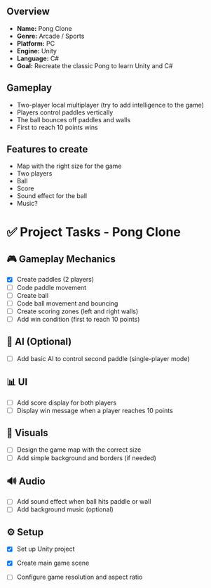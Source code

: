 ## Overview
- **Name:** Pong Clone
- **Genre:** Arcade / Sports
- **Platform:** PC
- **Engine:** Unity
- **Language:** C#
- **Goal:** Recreate the classic Pong to learn Unity and C#

## Gameplay
- Two-player local multiplayer (try to add intelligence to the game)
- Players control paddles vertically
- The ball bounces off paddles and walls
- First to reach 10 points wins

## Features to create
- Map with the right size for the game
- Two players
- Ball
- Score
- Sound effect for the ball
- Music?


# ✅ Project Tasks - Pong Clone

## 🎮 Gameplay Mechanics
- [x] Create paddles (2 players)
- [ ] Code paddle movement
- [ ] Create ball
- [ ] Code ball movement and bouncing
- [ ] Create scoring zones (left and right walls)
- [ ] Add win condition (first to reach 10 points)

## 🧠 AI (Optional)
- [ ] Add basic AI to control second paddle (single-player mode)

## 📊 UI
- [ ] Add score display for both players
- [ ] Display win message when a player reaches 10 points

## 🎨 Visuals
- [ ] Design the game map with the correct size
- [ ] Add simple background and borders (if needed)

## 🔊 Audio
- [ ] Add sound effect when ball hits paddle or wall
- [ ] Add background music (optional)

## ⚙️ Setup
- [x] Set up Unity project
- [x] Create main game scene
- [ ] Configure game resolution and aspect ratio


